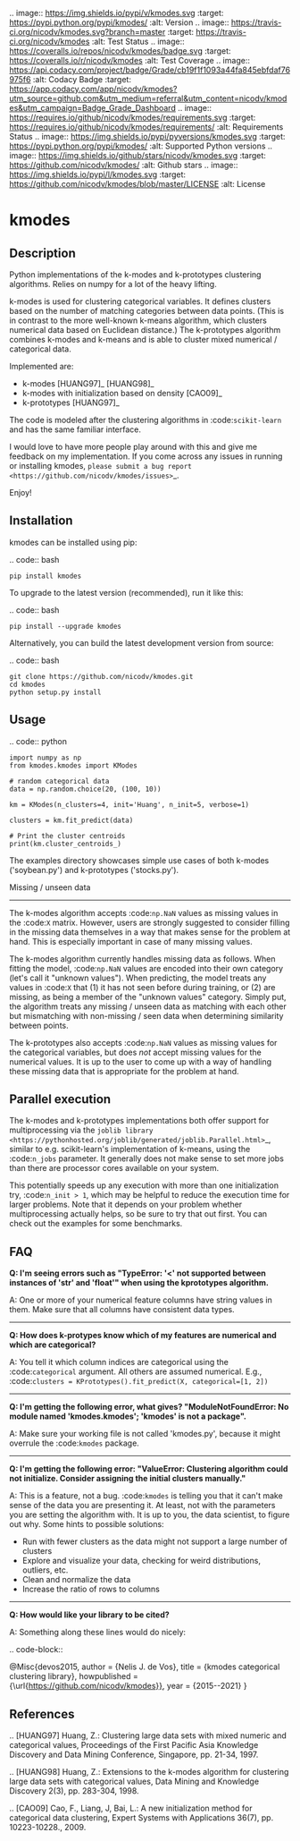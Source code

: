 .. image:: https://img.shields.io/pypi/v/kmodes.svg
    :target: https://pypi.python.org/pypi/kmodes/
    :alt: Version
.. image:: https://travis-ci.org/nicodv/kmodes.svg?branch=master
    :target: https://travis-ci.org/nicodv/kmodes
    :alt: Test Status
.. image:: https://coveralls.io/repos/nicodv/kmodes/badge.svg
    :target: https://coveralls.io/r/nicodv/kmodes
    :alt: Test Coverage
.. image:: https://api.codacy.com/project/badge/Grade/cb19f1f1093a44fa845ebfdaf76975f6
   :alt: Codacy Badge
   :target: https://app.codacy.com/app/nicodv/kmodes?utm_source=github.com&utm_medium=referral&utm_content=nicodv/kmodes&utm_campaign=Badge_Grade_Dashboard
.. image:: https://requires.io/github/nicodv/kmodes/requirements.svg
     :target: https://requires.io/github/nicodv/kmodes/requirements/
     :alt: Requirements Status
.. image:: https://img.shields.io/pypi/pyversions/kmodes.svg
    :target: https://pypi.python.org/pypi/kmodes/
    :alt: Supported Python versions
.. image:: https://img.shields.io/github/stars/nicodv/kmodes.svg
    :target: https://github.com/nicodv/kmodes/
    :alt: Github stars
.. image:: https://img.shields.io/pypi/l/kmodes.svg
    :target: https://github.com/nicodv/kmodes/blob/master/LICENSE
    :alt: License

kmodes
======

Description
-----------

Python implementations of the k-modes and k-prototypes clustering
algorithms. Relies on numpy for a lot of the heavy lifting.

k-modes is used for clustering categorical variables. It defines clusters
based on the number of matching categories between data points. (This is
in contrast to the more well-known k-means algorithm, which clusters
numerical data based on Euclidean distance.) The k-prototypes algorithm
combines k-modes and k-means and is able to cluster mixed numerical /
categorical data.

Implemented are:

- k-modes [HUANG97]_ [HUANG98]_
- k-modes with initialization based on density [CAO09]_
- k-prototypes [HUANG97]_

The code is modeled after the clustering algorithms in :code:`scikit-learn`
and has the same familiar interface.

I would love to have more people play around with this and give me
feedback on my implementation. If you come across any issues in running or
installing kmodes,
`please submit a bug report <https://github.com/nicodv/kmodes/issues>`_.

Enjoy!

Installation
------------

kmodes can be installed using pip:

.. code:: bash

    pip install kmodes

To upgrade to the latest version (recommended), run it like this:

.. code:: bash

    pip install --upgrade kmodes

Alternatively, you can build the latest development version from source:

.. code:: bash

    git clone https://github.com/nicodv/kmodes.git
    cd kmodes
    python setup.py install

Usage
-----
.. code:: python

    import numpy as np
    from kmodes.kmodes import KModes

    # random categorical data
    data = np.random.choice(20, (100, 10))

    km = KModes(n_clusters=4, init='Huang', n_init=5, verbose=1)

    clusters = km.fit_predict(data)

    # Print the cluster centroids
    print(km.cluster_centroids_)

The examples directory showcases simple use cases of both k-modes
('soybean.py') and k-prototypes ('stocks.py').

Missing / unseen data
_____________________

The k-modes algorithm accepts :code:`np.NaN` values as missing values in
the :code:`X` matrix. However, users are strongly suggested to consider
filling in the missing data themselves in a way that makes sense for
the problem at hand. This is especially important in case of many missing
values.

The k-modes algorithm currently handles missing data as follows. When
fitting the model, :code:`np.NaN` values are encoded into their own
category (let's call it "unknown values"). When predicting, the model
treats any values in :code:`X` that (1) it has not seen before during
training, or (2) are missing, as being a member of the "unknown values"
category. Simply put, the algorithm treats any missing / unseen data as
matching with each other but mismatching with non-missing / seen data
when determining similarity between points.

The k-prototypes also accepts :code:`np.NaN` values as missing values for
the categorical variables, but does *not* accept missing values for the
numerical values. It is up to the user to come up with a way of
handling these missing data that is appropriate for the problem at hand.

Parallel execution
------------------

The k-modes and k-prototypes implementations both offer support for
multiprocessing via the 
`joblib library <https://pythonhosted.org/joblib/generated/joblib.Parallel.html>`_,
similar to e.g. scikit-learn's implementation of k-means, using the
:code:`n_jobs` parameter. It generally does not make sense to set more jobs
than there are processor cores available on your system.

This potentially speeds up any execution with more than one initialization try,
:code:`n_init > 1`, which may be helpful to reduce the execution time for
larger problems. Note that it depends on your problem whether multiprocessing
actually helps, so be sure to try that out first. You can check out the
examples for some benchmarks.

FAQ
---

**Q: I'm seeing errors such as "TypeError: '<' not supported between instances of 'str' and 'float'"
when using the kprototypes algorithm.**

A: One or more of your numerical feature columns have string values in them. Make sure that all 
columns have consistent data types.

----

**Q: How does k-protypes know which of my features are numerical and which are categorical?**

A: You tell it which column indices are categorical using the :code:`categorical` argument. All others are assumed numerical. E.g., :code:`clusters = KPrototypes().fit_predict(X, categorical=[1, 2])`

----

**Q: I'm getting the following error, what gives? "ModuleNotFoundError: No module named 'kmodes.kmodes'; 'kmodes' is not a package".**

A: Make sure your working file is not called 'kmodes.py', because it might overrule the :code:`kmodes` package.

----

**Q: I'm getting the following error: "ValueError: Clustering algorithm could not initialize. Consider assigning the initial clusters manually."**

A: This is a feature, not a bug. :code:`kmodes` is telling you that it can't make sense of the data you are presenting it. At least, not with the parameters you are setting the algorithm with. It is up to you, the data scientist, to figure out why. Some hints to possible solutions:

- Run with fewer clusters as the data might not support a large number of clusters
- Explore and visualize your data, checking for weird distributions, outliers, etc.
- Clean and normalize the data
- Increase the ratio of rows to columns

----

**Q: How would like your library to be cited?**

A: Something along these lines would do nicely:

.. code-block::

  @Misc{devos2015,
    author = {Nelis J. de Vos},
    title = {kmodes categorical clustering library},
    howpublished = {\url{https://github.com/nicodv/kmodes}},
    year = {2015--2021}
  }


References
----------

.. [HUANG97] Huang, Z.: Clustering large data sets with mixed numeric and
   categorical values, Proceedings of the First Pacific Asia Knowledge
   Discovery and Data Mining Conference, Singapore, pp. 21-34, 1997.

.. [HUANG98] Huang, Z.: Extensions to the k-modes algorithm for clustering
   large data sets with categorical values, Data Mining and Knowledge
   Discovery 2(3), pp. 283-304, 1998.

.. [CAO09] Cao, F., Liang, J, Bai, L.: A new initialization method for
   categorical data clustering, Expert Systems with Applications 36(7),
   pp. 10223-10228., 2009.
